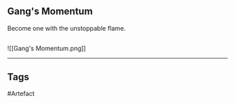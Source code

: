## Gang's Momentum
Become one with the unstoppable flame.
## 
![[Gang's Momentum.png]]

---
## Tags
#Artefact